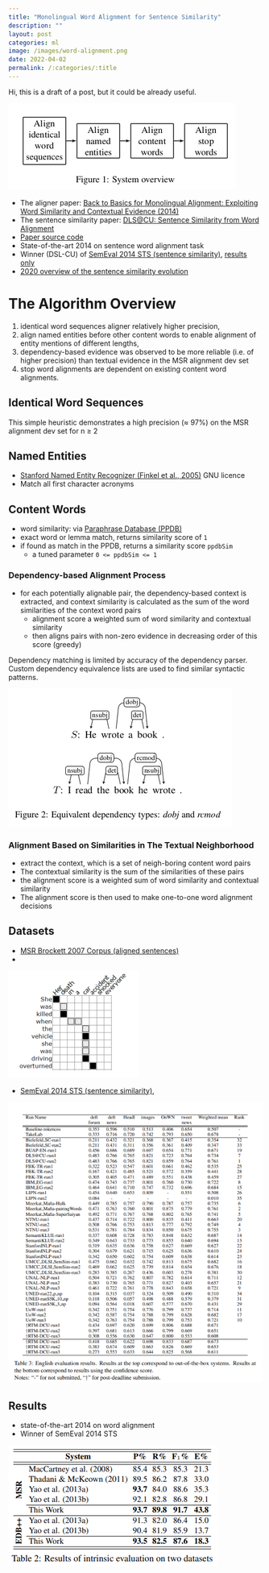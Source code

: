 ```yaml
---
title: "Monolingual Word Alignment for Sentence Similarity"
description: ""
layout: post
categories: ml
image: /images/word-alignment.png 
date: 2022-04-02
permalink: /:categories/:title
---
```


Hi, this is a draft of a post, but it could be already useful.

![alignment pipeline diagram](/images/word-alignment.png)

- The aligner paper: [Back to Basics for Monolingual Alignment: Exploiting Word Similarity and Contextual Evidence (2014)](https://aclanthology.org/Q14-1018.pdf)
- The sentence similarity paper: [DLS@CU: Sentence Similarity from Word Alignment](https://aclanthology.org/S14-2039.pdf)
- [Paper source code](https://github.com/ma-sultan/monolingual-word-aligner)
- State-of-the-art 2014 on sentence word alignment task
- Winner (DSL-CU) of [SemEval 2014 STS (sentence similarity)](https://aclanthology.org/S14-2010.pdf), [results only](https://alt.qcri.org/semeval2014/task10/index.php?id=results)
- [2020 overview of the sentence similarity evolution](https://arxiv.org/pdf/2004.13820.pdf)
 
# The Algorithm Overview
1. identical word sequences aligner relatively higher precision,
2. align named entities before other content words to enable alignment of entity mentions of different lengths,
3. dependency-based evidence was observed to be more reliable (i.e. of higher precision) than textual evidence in the MSR alignment dev set
4. stop word alignments are dependent on existing content word alignments.


## Identical Word Sequences
This simple heuristic demonstrates a high precision (≈ 97%) on the MSR alignment dev set for n ≥ 2

## Named Entities
- [Stanford Named Entity Recognizer (Finkel et al., 2005)](https://nlp.stanford.edu/software/CRF-NER.html) GNU licence
- Match all first character acronyms

## Content Words
- word similarity: via [Paraphrase Database (PPDB)](https://aclanthology.org/P15-2070.pdf)
- exact word or lemma match, returns similarity score of `1`
- if found as match in the PPDB, returns a similarity score `ppdbSim`
  - a tuned parameter `0 <= ppdbSim <= 1`

### Dependency-based Alignment Process
- for each potentially alignable pair, the dependency-based context is extracted, and context similarity is calculated as the sum of the word similarities of the context word pairs
  - alignment score a weighted sum of word similarity and contextual similarity
  - then aligns pairs with non-zero evidence in decreasing order of this score (greedy)

Dependency matching is limited by accuracy of the dependency parser.
Custom dependency equivalence lists are used to find similar syntactic patterns.

![Dependency-based Alignment Process](/images/syntactic-dependencies-for-similarity.png)


### Alignment Based on Similarities in The Textual Neighborhood
- extract the context, which is a set of neigh-boring content word pairs
- The contextual similarity is the sum of the similarities of these pairs
- the alignment score is a weighted sum of word similarity and contextual similarity
- The alignment score is then used to make one-to-one word alignment decisions


## Datasets

- [MSR Brockett 2007 Corpus (aligned sentences)](https://www.microsoft.com/en-us/research/wp-content/uploads/2016/02/tr-2007-77.pdf)
- 
![MSR Brockett 2007 Corpus example](/images/dataset-MSR-Brockett-2007.png)

- [SemEval 2014 STS (sentence similarity)](https://aclanthology.org/S14-2010.pdf),
 
![SemEval 2014 STS (sentence similarity) results](../images/semeval-2014-sts-results.png)

## Results
- state-of-the-art 2014 on word alignment
- Winner of SemEval 2014 STS
 
![Monolingual Word Alignment for Sentence Similarity results](/images/word-alignment-for-sentence-similarity-results.png)
